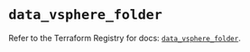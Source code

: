 # `data_vsphere_folder`

Refer to the Terraform Registry for docs: [`data_vsphere_folder`](https://registry.terraform.io/providers/hashicorp/vsphere/2.9.3/docs/data-sources/folder).
